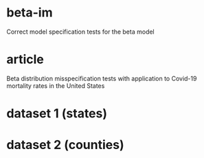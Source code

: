 # beta-im
Correct model specification tests for the beta model

# article
Beta distribution misspecification tests with application to Covid-19 mortality rates in the United States

# dataset 1 (states)

# dataset 2 (counties) 


